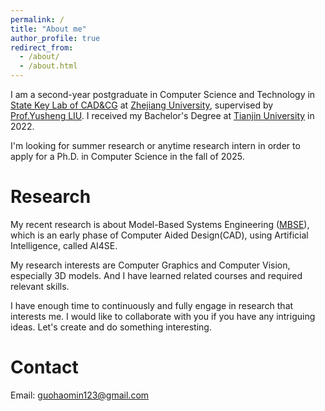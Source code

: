 ```yaml
---
permalink: /
title: "About me"
author_profile: true
redirect_from: 
  - /about/
  - /about.html
---
```


I am a second-year postgraduate in Computer Science and Technology in [State Key Lab of CAD&CG](http://www.cad.zju.edu.cn/english.html) at [Zhejiang University](https://www.zju.edu.cn/english/), supervised by [Prof.Yusheng LIU](http://www.cad.zju.edu.cn/home/ysliu/). I received my Bachelor's Degree at [Tianjin University](https://www.tju.edu.cn/english/index.htm) in 2022.

I'm looking for summer research or anytime research intern in order to apply for a Ph.D. in Computer Science in the fall of 2025.

Research
======
My recent research is about Model-Based Systems Engineering ([MBSE](https://en.wikipedia.org/wiki/Model-based_systems_engineering)), which is an early phase of Computer Aided Design(CAD), using Artificial Intelligence, called AI4SE. 

My research interests are Computer Graphics and Computer Vision, especially 3D models. And I have learned related courses and required relevant skills. 

I have enough time to continuously and fully engage in research that interests me. I would like to collaborate with you if you have any intriguing ideas. Let's create and do something interesting.

Contact
======
Email: guohaomin123@gmail.com
